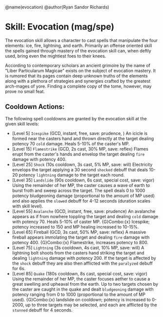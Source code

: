 @name(evocation)
@author(Ryan Sandor Richards)

# Skill: Evocation (mag/spe)
The evocation skill allows a character to cast spells that manipulate the four
elements: ice, fire, lightning, and earth. Primarily an offense oriented skill
the spells gained through mastery of the evocation skill can, when deftly used,
bring even the mightiest foes to their knees.

According to contemporary scholars an ancient grimoire by the name of "Liber
Particularum Magicae" exists on the subject of evocation mastery. It is rumored
that its pages contain deep unknown truths of the elements along with a plethora
of strategies and synergies crafted by the greatest arch-mages of yore. Finding
a complete copy of the tome, however, may prove no small feat.

## Cooldown Actions:
The following spell cooldowns are granted by the evocation skill at the given
skill levels:

* [Level 5] `Icespike` (GCD, instant, free, save: prudence, )
  An icicle is formed near the casters hand and thrown directly at the target
  dealing potency 70 `cold` damage. Heals 5-10% of the caster's MP.
* [Level 15] `Flamestrike` (GCD, 2s cast, 30% MP, save: reflex)
  Flames erupt from the caster's hands and envelop the target dealing `fire`
  damage with potency 400.
* [Level 25] `Shock` (10s cooldown, 3s cast, 5% MP, save: will)
  Electricity envelops the target applying a 30 second `shocked` debuff that
  deals 10-20 potency `lightning` damage to the target each round.
* [Level 35] `Landslide` (90s cooldown, 6s cast, special cost, save: vigor)
  Using the remainder of her MP, the caster causes a wave of earth to burst froth
  and sweep across the target. The spell deals 0 to 1000 potency bludgeoning
  damage (proportional to the amount of MP used) and also applies the `slowed`
  debuff for 4-12 seconds (duration scales with skill level).
* [Level 55] `Avalanche` (GCD, instant, free, save: prudence)
  An avalanche appears as if from nowhere toppling the target and dealing `cold`
  damage with potency 70. Heals 5-10% of caster MP. {G}Combo:{x} Icespike;
  potency increased to 150 and MP healing increased to 10-15%.
* [Level 65] Fireball (GCD, 3s cast, 50% MP, save: reflex)
  A massive fireball appears immolating the target and dealing `fire` damage
  with potency 400. {G}Combo:{x} Flamestrike, increases potency to 800.
* [Level 75] `Lightning` (3s cooldown, 4s cast, 10% MP, save: will)
  A lightning bolt shoots from the casters hand striking the target and dealing
  `lightning` damage with potency 200. If the target is affected by the `shock`
  debuff they are also then afflicted with the `paralyzed` debuff for 6s.
* [Level 85] `Quake` (180s cooldown, 8s cast, special cost, save: vigor)
  Using the remainder of her MP, the caster focuses aether to cause a great
  swelling and upheaval from the earth. Up to two targets chosen by the caster
  are caught in the quake and dealt `bludgeoning` damage with potency ranging
  from 0 to 1000 (proportional to the amount of MP used). {G}Combo:{x} landslide
  on cooldown; potency is increased to 0-2000, up to three targets may be selected,
  and each are afflicted by the `stunned` debuff for 4 seconds.
